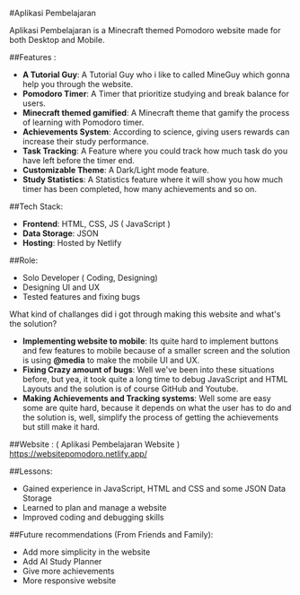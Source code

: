 #Aplikasi Pembelajaran

Aplikasi Pembelajaran is a Minecraft themed Pomodoro website made for both Desktop and Mobile.

##Features :
- **A Tutorial Guy**: A Tutorial Guy who i like to called MineGuy which gonna help you through the website.
- **Pomodoro Timer**: A Timer that prioritize studying and break balance for users.
- **Minecraft themed gamified**: A Minecraft theme that gamify the process of learning with Pomodoro timer.
- **Achievements System**: According to science, giving users rewards  can increase their study performance.
- **Task Tracking**: A Feature where you could track how much task do you have left before the timer end.
- **Customizable Theme**: A Dark/Light mode feature.
- **Study Statistics**: A Statistics feature where it will show you how much timer has been completed, how many achievements and so on.

##Tech Stack:
- **Frontend**: HTML, CSS, JS ( JavaScript )
- **Data Storage**: JSON
- **Hosting**: Hosted by Netlify 

##Role:
- Solo Developer ( Coding, Designing)
- Designing UI and UX
- Tested features and fixing bugs

What kind of challanges did i got through making this website and what's the solution? 
- **Implementing website to mobile**: Its quite hard to implement buttons and few features to mobile because of a smaller screen and the solution is using **@media** to make the mobile UI and UX.
- **Fixing Crazy amount of bugs**: Well we've been into these situations before, but yea, it took quite a long time to debug JavaScript and HTML Layouts and the solution is of course GitHub and Youtube.
- **Making Achievements and Tracking systems**: Well some are easy some are quite hard, because it depends on what the user has to do and the solution is, well, simplify the process of getting the achievements but still make it hard.

##Website :
( Aplikasi Pembelajaran Website ) https://websitepomodoro.netlify.app/

##Lessons:
- Gained experience in JavaScript, HTML and CSS and some JSON Data Storage
- Learned to plan and manage a website
- Improved coding and debugging skills

##Future recommendations (From Friends and Family):
- Add more simplicity in the website
- Add AI Study Planner
- Give more achievements
- More responsive website